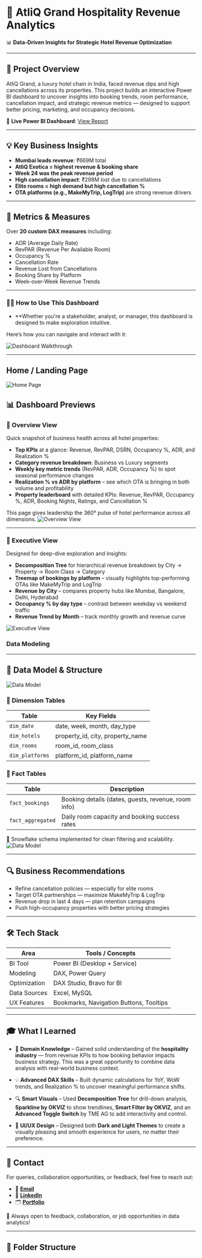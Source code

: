# 🏨 AtliQ Grand Hospitality Revenue Analytics

📊 **Data-Driven Insights for Strategic Hotel Revenue Optimization**

---

## 📌 Project Overview

AtliQ Grand, a luxury hotel chain in India, faced revenue dips and high cancellations across its properties. This project builds an interactive Power BI dashboard to uncover insights into booking trends, room performance, cancellation impact, and strategic revenue metrics — designed to support better pricing, marketing, and occupancy decisions.

🔗 **Live Power BI Dashboard**: [View Report]()


---

## 💡 Key Business Insights

- **Mumbai leads revenue**: ₹669M total  
- **AtliQ Exotica = highest revenue & booking share**  
- **Week 24 was the peak revenue period**  
- **High cancellation impact**: ₹298M lost due to cancellations  
- **Elite rooms = high demand but high cancellation %**  
- **OTA platforms (e.g., MakeMyTrip, LogTrip)** are strong revenue drivers  

---

## 🧠 Metrics & Measures

Over **20 custom DAX measures** including:

- ADR (Average Daily Rate)  
- RevPAR (Revenue Per Available Room)  
- Occupancy %  
- Cancellation Rate  
- Revenue Lost from Cancellations  
- Booking Share by Platform  
- Week-over-Week Revenue Trends  

---

### 🧑‍🏫 How to Use This Dashboard
- **Whether you're a stakeholder, analyst, or manager, this dashboard is designed to make exploration intuitive.

Here’s how you can navigate and interact with it:

![Dashboard Walkthrough](https://github.com/Anand-Cinenkanolu/AtliQ-Hotels/blob/main/Files/DASHBOARD-GIF.gif)


-----------

## Home / Landing Page
![Home Page](https://github.com/Anand-Cinenkanolu/AtliQ-Hotels/blob/main/Files/Dashboard%20images/Home%20page.png)

## 📊 Dashboard Previews

### 🧭 Overview View

Quick snapshot of business health across all hotel properties:

- **Top KPIs** at a glance: Revenue, RevPAR, DSRN, Occupancy %, ADR, and Realization %
- **Category revenue breakdown**: Business vs Luxury segments
- **Weekly key metric trends** (RevPAR, ADR, Occupancy %) to spot seasonal performance changes
- **Realization % vs ADR by platform** – see which OTA is bringing in both volume and profitability
- **Property leaderboard** with detailed KPIs: Revenue, RevPAR, Occupancy %, ADR, Booking Nights, Ratings, and Cancellation %

This page gives leadership the 360° pulse of hotel performance across all dimensions.
![Overview View](https://github.com/Anand-Cinenkanolu/AtliQ-Hotels/blob/main/Files/Dashboard%20images/Overview.png)

---

### 🏢 Executive View

Designed for deep-dive exploration and insights:

- **Decomposition Tree** for hierarchical revenue breakdown by City → Property → Room Class → Category
- **Treemap of bookings by platform** – visually highlights top-performing OTAs like MakeMyTrip and LogTrip
- **Revenue by City** – compares property hubs like Mumbai, Bangalore, Delhi, Hyderabad
- **Occupancy % by day type** – contrast between weekday vs weekend traffic
- **Revenue Trend by Month** – track monthly growth and revenue curve

![Executive View](https://github.com/Anand-Cinenkanolu/AtliQ-Hotels/blob/main/Files/Dashboard%20images/Executive%20View.png)

### Data Modeling

---

## 🧱 Data Model & Structure

![Data Model](https://github.com/Anand-Cinenkanolu/AtliQ-Hotels/blob/main/Files/Dashboard%20images/Data%20Modeling.png)

### 🔹 Dimension Tables

| Table         | Key Fields                        |
|---------------|------------------------------------|
| `dim_date`    | date, week, month, day_type       |
| `dim_hotels`  | property_id, city, property_name  |
| `dim_rooms`   | room_id, room_class               |
| `dim_platforms` | platform_id, platform_name      |

### 🔹 Fact Tables

| Table               | Description                                        |
|---------------------|----------------------------------------------------|
| `fact_bookings`     | Booking details (dates, guests, revenue, room info) |
| `fact_aggregated`   | Daily room capacity and booking success rates       |

📌 Snowflake schema implemented for clean filtering and scalability.  
![Data Model]()

---

## 🔍 Business Recommendations

- Refine cancellation policies — especially for elite rooms  
- Target OTA partnerships — maximize MakeMyTrip & LogTrip  
- Revenue drop in last 4 days — plan retention campaigns  
- Push high-occupancy properties with better pricing strategies  

---

## 🛠️ Tech Stack

| Area             | Tools / Concepts                    |
|------------------|-------------------------------------|
| BI Tool          | Power BI (Desktop + Service)        |
| Modeling         | DAX, Power Query                    |
| Optimization     | DAX Studio, Bravo for BI            |
| Data Sources     | Excel, MySQL                        |
| UX Features      | Bookmarks, Navigation Buttons, Tooltips |

---


## 🎓 What I Learned

- 🏨 **Domain Knowledge** – Gained solid understanding of the **hospitality industry** — from revenue KPIs to how booking behavior impacts business strategy. This was a great opportunity to combine data analysis with real-world business context.

- 💡 **Advanced DAX Skills** – Built dynamic calculations for YoY, WoW trends, and Realization % to uncover meaningful performance shifts.  

- 🔍 **Smart Visuals** – Used **Decomposition Tree** for drill-down analysis, **Sparkline by OKVIZ** to show trendlines, **Smart Filter by OKVIZ**, and an **Advanced Toggle Switch** by TME AG to add interactivity and control.  

- 🎨 **UI/UX Design** – Designed both **Dark and Light Themes** to create a visually pleasing and smooth experience for users, no matter their preference.  


---

## 📣 Contact

For queries, collaboration opportunities, or feedback, feel free to reach out:

- 📧 [**Email**](anandcinenkanolu@gmail.com)
- 💼 [**LinkedIn**](https://www.linkedin.com/in/Anand-Cinenkanolu/)
- 🗂️ [**Portfolio**](https://codebasics.io/portfolio/Anand-Cinenkanolu)

💼 Always open to feedback, collaboration, or job opportunities in data analytics!

---

## 📁 Folder Structure

